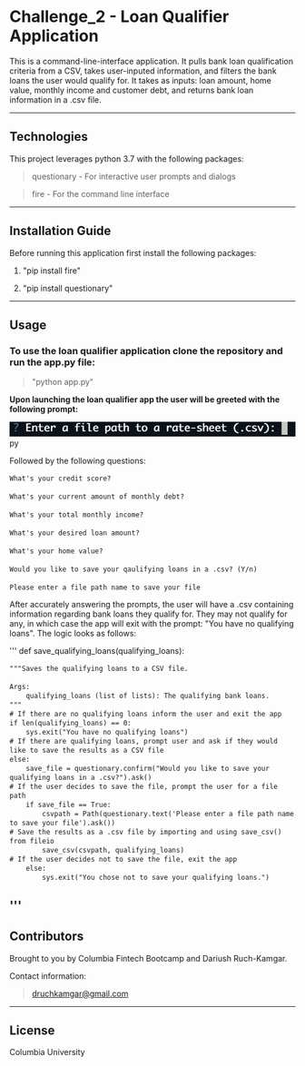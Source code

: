 # Challenge_2 - Loan Qualifier Application
This is a command-line-interface application. It pulls bank loan qualification criteria from a CSV, takes user-inputed information, and filters the bank loans the user would qualify for. It takes as inputs: loan amount, home value, monthly income and customer debt, and returns bank loan information in a .csv file. 

---

## Technologies
This project leverages python 3.7 with the following packages:

> questionary - For interactive user prompts and dialogs

> fire - For the command line interface

---

## Installation Guide
Before running this application first install the following packages:

1. "pip install fire"

2. "pip install questionary"

---

## Usage
### To use the loan qualifier application clone the repository and run the app.py file:

>"python app.py"


**Upon launching the loan qualifier app the user will be greeted with the following prompt:**

!['Enter a file path to a rate-sheet (.csv):'](https://github.com/druchkamgar/Challenge_2_vFinal/blob/78411570c9c7558a68614be9995bda9da26490f6/Screen%20Shot%202021-07-08%20at%2012.58.55%20PM.png)py

Followed by the following questions:

    What's your credit score?

    What's your current amount of monthly debt?

    What's your total monthly income?

    What's your desired loan amount?

    What's your home value?

    Would you like to save your qaulifying loans in a .csv? (Y/n)
    
    Please enter a file path name to save your file

After accurately answering the prompts, the user will have a .csv containing information regarding bank loans they qualify for. They may not qualify for any, in which case the app will exit with the prompt: "You have no qualifying loans". The logic looks as follows:

'''
    def save_qualifying_loans(qualifying_loans):
    
    """Saves the qualifying loans to a CSV file.

    Args:
        qualifying_loans (list of lists): The qualifying bank loans.
    """
    # If there are no qualifying loans inform the user and exit the app
    if len(qualifying_loans) == 0:
        sys.exit("You have no qualifying loans")
    # If there are qualifying loans, prompt user and ask if they would like to save the results as a CSV file
    else:
        save_file = questionary.confirm("Would you like to save your qualifying loans in a .csv?").ask()
    # If the user decides to save the file, prompt the user for a file path
        if save_file == True:
            csvpath = Path(questionary.text('Please enter a file path name to save your file').ask())
    # Save the results as a .csv file by importing and using save_csv() from fileio
            save_csv(csvpath, qualifying_loans)
    # If the user decides not to save the file, exit the app
        else:
            sys.exit("You chose not to save your qualifying loans.")
'''
---

## Contributors
Brought to you by Columbia Fintech Bootcamp and Dariush Ruch-Kamgar. 

Contact information: 
> druchkamgar@gmail.com

---

## License
Columbia University
